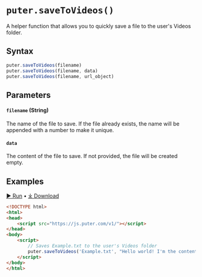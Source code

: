 # `puter.saveToVideos()`
A helper function that allows you to quickly save a file to the user's Videos folder.

## Syntax
```js
puter.saveToVideos(filename)
puter.saveToVideos(filename, data)
puter.saveToVideos(filename, url_object)
```

## Parameters
#### `filename` (String)
The name of the file to save. If the file already exists, the name will be appended with a number to make it unique.

#### `data`
The content of the file to save. If not provided, the file will be created empty.

## Examples

<a href="https://puter.com/app/savetovideos-example" target="_blank" class="example-code-link">▶︎ Run</a>
<span class="bull">&bull;</span>
<a href="https://puter.com/?name=saveToVideos&is_dir=1&download=https%3A%2F%2Fapi.puter.com%2Ffile%3Fuid%3D3384f3a2-6465-4a49-a191-e7204a311759%26expires%3D10001673402422%26signature%3D16f6e92ce1f3982453fbf0915a027c703c434e9a92d71217a69c19ef0dd37fc2" target="_blank" class="example-code-link">⤓ Download</a>

```html
<!DOCTYPE html>
<html>
<head>
    <script src="https://js.puter.com/v1/"></script>
</head>
<body>
    <script>
        // Saves Example.txt to the user's Videos folder 
        puter.saveToVideos('Example.txt', "Hello world! I'm the content of this file.");
    </script>
</body>
</html>
```